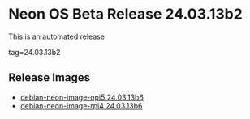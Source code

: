 # Neon OS Beta Release 24.03.13b2
This is an automated release

tag=24.03.13b2

## Release Images
- [debian-neon-image-opi5 24.03.13b6](https://2222.us/app/files/neon_images/core/opi5/dev/debian-neon-image-opi5_2024-03-13_23_35.img.xz)
- [debian-neon-image-rpi4 24.03.13b6](https://2222.us/app/files/neon_images/core/rpi4/dev/debian-neon-image-rpi4_2024-03-13_23_35.img.xz)

